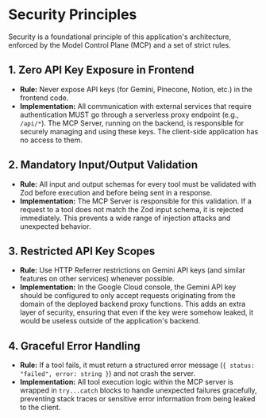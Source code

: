 # Security Principles

Security is a foundational principle of this application's architecture, enforced by the Model Control Plane (MCP) and a set of strict rules.

## 1. Zero API Key Exposure in Frontend

-   **Rule:** Never expose API keys (for Gemini, Pinecone, Notion, etc.) in the frontend code.
-   **Implementation:** All communication with external services that require authentication MUST go through a serverless proxy endpoint (e.g., `/api/*`). The MCP Server, running on the backend, is responsible for securely managing and using these keys. The client-side application has no access to them.

## 2. Mandatory Input/Output Validation

-   **Rule:** All input and output schemas for every tool must be validated with Zod before execution and before being sent in a response.
-   **Implementation:** The MCP Server is responsible for this validation. If a request to a tool does not match the Zod input schema, it is rejected immediately. This prevents a wide range of injection attacks and unexpected behavior.

## 3. Restricted API Key Scopes

-   **Rule:** Use HTTP Referrer restrictions on Gemini API keys (and similar features on other services) whenever possible.
-   **Implementation:** In the Google Cloud console, the Gemini API key should be configured to only accept requests originating from the domain of the deployed backend proxy functions. This adds an extra layer of security, ensuring that even if the key were somehow leaked, it would be useless outside of the application's backend.

## 4. Graceful Error Handling

-   **Rule:** If a tool fails, it must return a structured error message (`{ status: "failed", error: string }`) and not crash the server.
-   **Implementation:** All tool execution logic within the MCP server is wrapped in `try...catch` blocks to handle unexpected failures gracefully, preventing stack traces or sensitive error information from being leaked to the client.
